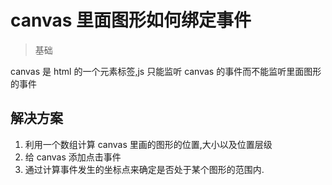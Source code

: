 
# canvas 里面图形如何绑定事件
> 基础

canvas 是 html 的一个元素标签,js 只能监听 canvas 的事件而不能监听里面图形的事件

## 解决方案
1. 利用一个数组计算 canvas 里画的图形的位置,大小以及位置层级
2. 给 canvas 添加点击事件
3. 通过计算事件发生的坐标点来确定是否处于某个图形的范围内.
